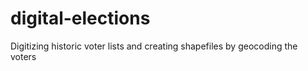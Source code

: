 # digital-elections
Digitizing historic voter lists and creating shapefiles by geocoding the voters
